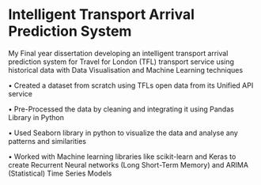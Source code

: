 # Intelligent Transport Arrival Prediction System

My Final year dissertation developing an intelligent transport arrival prediction system for Travel for London (TFL) transport service using historical data with Data Visualisation and Machine Learning techniques

• Created a dataset from scratch using TFLs open data from its Unified API service

• Pre-Processed the data by cleaning and integrating it using Pandas Library in Python

• Used Seaborn library in python to visualize the data and analyse any patterns and similarities

• Worked with Machine learning libraries like scikit-learn and Keras to create Recurrent Neural networks (Long Short-Term Memory) and ARIMA (Statistical) Time Series Models
